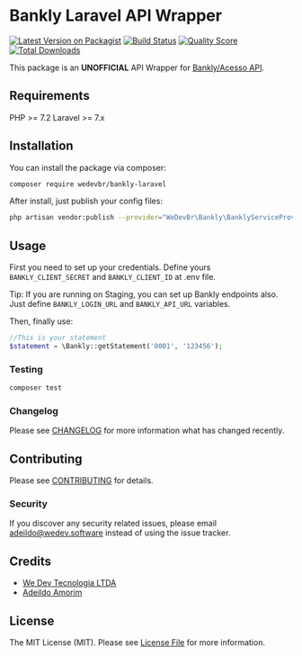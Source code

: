 # Bankly Laravel API Wrapper

[![Latest Version on Packagist](https://img.shields.io/packagist/v/wedevbr/bankly-laravel.svg?style=flat-square)](https://packagist.org/packages/wedevbr/bankly-laravel)
[![Build Status](https://img.shields.io/travis/wedevbr/bankly-laravel/master.svg?style=flat-square)](https://travis-ci.org/wedevbr/bankly-laravel)
[![Quality Score](https://img.shields.io/scrutinizer/g/wedevbr/bankly-laravel.svg?style=flat-square)](https://scrutinizer-ci.com/g/wedevbr/bankly-laravel)
[![Total Downloads](https://img.shields.io/packagist/dt/wedevbr/bankly-laravel.svg?style=flat-square)](https://packagist.org/packages/wedevbr/bankly-laravel)

This package is an **UNOFFICIAL** API Wrapper for [Bankly/Acesso API](https://bankly.readme.io/).

## Requirements
PHP >= 7.2
Laravel >= 7.x

## Installation

You can install the package via composer:

```bash
composer require wedevbr/bankly-laravel
```

After install, just publish your config files:
```bash
php artisan vendor:publish --provider="WeDevBr\Bankly\BanklyServiceProvider"
```

## Usage
First you need to set up your credentials. Define yours `BANKLY_CLIENT_SECRET` and `BANKLY_CLIENT_ID` at .env file.

Tip: If you are running on Staging, you can set up Bankly endpoints also. Just define `BANKLY_LOGIN_URL` and `BANKLY_API_URL` variables.

Then, finally use:

```php
//This is your statement
$statement = \Bankly::getStatement('0001', '123456');
```

### Testing

```bash
composer test
```

### Changelog

Please see [CHANGELOG](CHANGELOG.md) for more information what has changed recently.

## Contributing

Please see [CONTRIBUTING](CONTRIBUTING.md) for details.

### Security

If you discover any security related issues, please email adeildo@wedev.software instead of using the issue tracker.

## Credits

- [We Dev Tecnologia LTDA](https://github.com/wedevbr)
- [Adeildo Amorim](https://github.com/adeildo-jr)

## License

The MIT License (MIT). Please see [License File](LICENSE.md) for more information.
